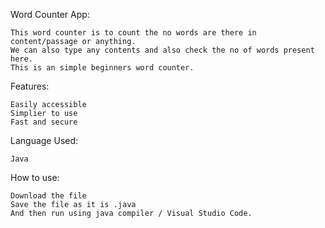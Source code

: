 Word Counter App:

    This word counter is to count the no words are there in content/passage or anything.
    We can also type any contents and also check the no of words present here.
    This is an simple beginners word counter.

Features:

    Easily accessible
    Simplier to use
    Fast and secure

Language Used: 
    
    Java

How to use:
    
    Download the file
    Save the file as it is .java
    And then run using java compiler / Visual Studio Code.
